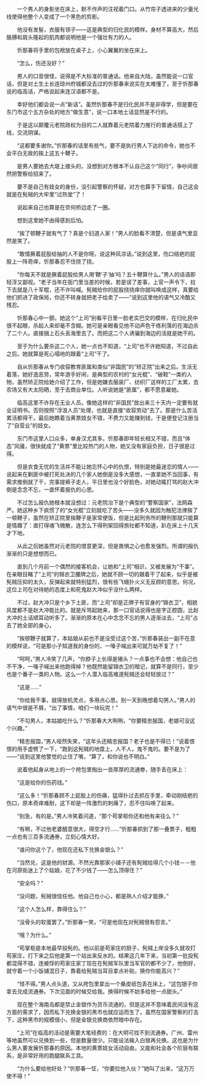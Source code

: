 　　一个男人的身影坐在床上，默不作声的注视着门口。从竹帘子透进来的少量光线使得他整个人变成了一个黑色的剪影。

　　他没有发髻，衣服有领子——这是典型的归化民的模样。身材不算高大，然后胳膊和肩头隆起的肌肉都说明他是一个强壮有力的人。

　　忻那春将手里的包袱放在桌子上，小心翼翼的坐在床上。

　　“怎么，伤还没好？”

　　男人的口音很怪，说得是不大标准的普通话。他来自大陆，虽然能说一口官话，但是对土生土长连琼州府城都没去过的忻那春来说实在太难懂了，至于忻那春说的临高话，严格说起来连汉语都不是。

　　幸好他们都会说一点“新话”。虽然忻那春不是归化民并不是非得学，但是要在东门市这个五方杂处的地方“做生意”，说一口本地土话显然是不行的。

　　于是这以颠覆元老院政权为目的二人就靠着元老院着力推行的普通话搭上了线，交流阴谋。

　　“这都要多谢你。”忻那春的话里有些气，要不是执行男人下达的命令，她也不会平白无故的挨上这五十鞭子。

　　是男人要她去大堤上接头的，没想到对方根本不认自己这个“同行”，争吵间居然把警察给招来了。

　　要不是自己有妓女的身份，没引起警察的怀疑，对方也算手下留情，自己这会就是在髡贼的大牢里“过热堂”了！

　　说起来自己也算是在奈何桥边走了一圈。

　　想到这里她不由得感到后怕。

　　“挨了顿鞭子就有气了？真是个妇道人家！”男人的脸看不清楚，但是语气里显然是笑了。

　　“敢情撅着屁股给抽的人不是你呀。说这种风凉话。”说到这里，伤口结疤的屁股上一阵奇痒，忻那春忍不住挠了挠。

　　“你每天不就是撅着屁股给男人用‘鞭’子‘抽’吗？五十鞭算什么。”男人的话语即轻浮又鄙视。“老子当年在衙门里当差的时候，若是误了差事，上官一声令下，拉下去就是八十军棍，还不许叫喊。髡贼给你的屁股挠挠痒你就叫唤成这样，真要给他们抓进了政保局，你还不转身就把老子给卖了——”说到这里他的语气又冷酷又残忍。

　　忻那春心中一颤。她这个“上司”别看平日里一脸老实巴交的模样，在归化民中很不起眼，杀起人来却毫不含糊。她可是亲眼看见他不动声色干练利落的在海边杀了二个人。直接捆上石头丢海里去了。而把这二个人诱骗到海边的活就是她干的。

　　至于为什么要杀这二个人，她一点也不知道，“上司”也不许她知道，不过自此之后。她就算是死心塌地的跟着“上司”干了。

　　自从忻那春从专门收容教育匪属和类似“非国民”的“矫正院”出来之后。生活无着落，她好逸恶劳，常年游手好闲，是典型的农村的“女光棍”、“破鞋”一类的人物，虽然矫正院给她介绍了工作，但是她嫌去服装厂、纺织厂这样的工厂太累，去农场又有大太阳晒，至于去商业单位。人听说她是“匪属”，都不愿意雇她。

　　临高这里不许存在无业人员。像她这样的“非国民”放出来三十天内一定要有就业证明书。否则按照“浮浪人员”处理，也就是直接“收容劳动”去了。那是什么苦活累活都得干。最后她瞧着当黄票妓女不错，不费力又能赚到钱，于是便登记注册当了“自营业”的妓女。

　　东门市这里人口众多，单身汉尤其多。忻那春即年轻长相又不错，而且“体态”风骚，很快就成了“黄票”里比较热门的人物，她又没有家庭负担，日子很是过得。

　　但是衣食无忧的生活并不能让她忘怀心中的仇恨，特别是她最迷恋的情人——说起来在剿匪中被打死处决的几个家人她倒是没多大感想，一直拿她不当回事，有需求推倒就了干，完事提裤子走人，平日里也没个好脸色，对她动辄打骂的赵大冲倒是念念不忘，一直怀着报仇的心思。

　　不过怎么报仇她根本就没想过：元老院治下是个典型的“警察国家”，法网森严。她这种乡下疯惯了的“女光棍”立刻就吃了苦头——没多久就因为触犯法律挨了一顿鞭子，虽然在矫正院里挨鞭子是家常便饭，但是比起刑务所的鞭刑那就只能算是情趣了：直打得魂飞魄散，连怎么下得刑架回得旅社都不知道，趴在床上十几天才下地。

　　从此之后她虽然对元老院的恨意更深，但是畏惧之心也愈发强烈。所谓的报仇渐渐的只是想想而已。

　　直到几个月前一个偶然的接客机会，让她和“上司”相识，又被发展为“干事”。在亲眼目睹了“上司”的锦衣卫腰牌之后，她就不顾一切的跟着干了起来，似乎是被髡贼压抑的太久，反弹起来就特别猛烈，很有些飞蛾扑火义无反顾的意思。何况，这位上司在对待她的态度上和死鬼赵大冲似乎没什么两样。

　　不过，赵大冲只是个乡下土匪，而“上司”却是正牌子有官身的“锦衣卫”，相貌风度都不是赵大冲能比的。就是斥骂起她来，那一口官话说得也是字正腔圆，比赵大冲的土话顺耳动听多了。渐渐的原本在心中念念不忘的男人逐渐淡去，“上司”占去了她全部的身心，

　　“挨顿鞭子就算了，本姑娘从前也不是没受过这个苦，”忻那春装出一副不在意的模样说，“可是那小子知道我的身份的，一嗓子喊出来可就万劫不复了！”

　　“呵呵，”男人冷笑了几声，“你脖子上长得是猪头？一点事也不会想：他自己也不干净，一嗓子喊出来他跑得掉？他既然能留锦衣卫的暗记，就算不是同行，至少也是个番子一类的人物。这么一个人潜入临高难道髡贼还会轻轻放过？”

　　“这是……”

　　“你给我干事，就得放机灵点，多用点心思。别一天到晚想着勾男人。”男人的语气中很是不屑，“出了事情，咱们一块玩完！”

　　“不勾男人，本姑娘吃什么？”忻那春大大咧咧，“你要精忠报国，老娘可没这个兴趣。”

　　“精忠报国，”男人哑然失笑，“这年头还精忠报国？老子也是不得已！”说着恨恨的用手虚劈了一下，“跑到这髡贼的地盘上，人不人，鬼不鬼的。要不是为了——”说到这里他警觉的止住了嘴，“算了，和你说也不明白。”

　　说着他起身从地上的一个挎包里掏出一沓厚厚的流通劵，随手丢在床上：

　　“这是给你的伤药钱。”

　　“这么多！”忻那春顾不上屁股上的伤痛，猛得扑过去抓在手里，牵动刚结疤的伤口，原本奇痒难耐，这下却是一阵激烈的刺痛了，忍不住叫唤了起来。

　　“别急，有的是。”男人冷笑着问道，“那个苟掌柜你还和他有来往么？”

　　“有啊，不过他老婆醋意很大，得空才行……”忻那春抓到了那一叠票子，粗粗一点也有三百多流通券，立刻心情大好。

　　“谁问你这个了，他现在还私下兑换金银么？”

　　“当然兑，这是他的财源。不然光靠那家小铺子还有髡贼给得几个小钱－－他在河原街迷上了个姑娘，花了不少钱了——怎么顶得住？”

　　“安全吗？”

　　“没问题，髡贼很信任他。他自己也小心，都是熟人介绍才能换，”

　　“这个人怎么样，靠得住么？”

　　“没骨头的软蛋罢了。”忻那春一笑，“可是他现在对髡贼很有怨言。”

　　“哦？为什么。”

　　“苟掌柜是本地最早投髡的。他以前是苟家庄的厨子，髡贼上岸没多久就攻打苟家庄，打下来之后他是第一个站出来反水的。结果这几年下来，当初第一批投髡都混得不错，连被俘的苟家庄家丁现在在髡贼军队里当军官的都不少了，他倒好，就守着一个小饭铺混日子，靠着给髡贼当耳目拿点补贴，换你你能高兴？”

　　“怪不得。”男人点头道，又从挎包里拿出一个桑皮纸包丢在床上，“这包银子你拿去兑成流通券。下次见面的时候交给我。换得时候不妨多给他一点甜头。”

　　现在整个海南岛都是禁止金银作为货币流通的，但是这并不意味着民间没有这方面的需求了，因而私下兑换金银的黑市也就应运而生了。虽然在国家警察的打击下，这种黑市的规模很小，但是金银兑换商依然暗中存在。

　　“上司”在临高的活动是需要大笔经费的：在大明可找不到流通券。广州、雷州等地虽然可以兑换到一些，但是数量很少。只能设法输入白银再兑换。这也是为什么男人要发展忻那春的原因。本地的黄票妓女活动自由，又能和社会各个阶层有联系，是非常好用的跑腿联系工具。

　　“为什么要给他好处？”忻那春一怔，“你要拉他入伙？”她叫了出来，“这万万使不得！”
